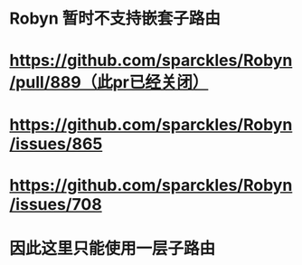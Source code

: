 # Robyn 暂时不支持嵌套子路由
# https://github.com/sparckles/Robyn/pull/889（此pr已经关闭）
# https://github.com/sparckles/Robyn/issues/865
# https://github.com/sparckles/Robyn/issues/708
# 因此这里只能使用一层子路由